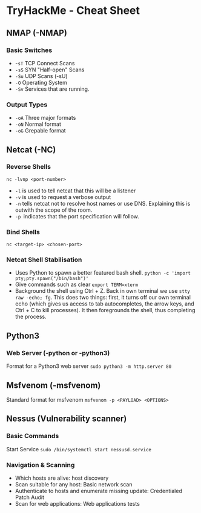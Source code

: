 # TryHackMe - Cheat Sheet

## NMAP (-NMAP)

### Basic Switches

- -`sT` TCP Connect Scans 
- `-sS` SYN "Half-open" Scans 
- `-Su` UDP Scans (-sU)
- `-O`  Operating System
- `-Sv` Services that are running.

### Output Types

- `-oA` Three major formats
- `-oN` Normal format
- `-oG` Grepable format

## Netcat (-NC)

### Reverse Shells

`nc -lvnp <port-number>`

- `-l` is used to tell netcat that this will be a listener
- `-v` is used to request a verbose output
- `-n` tells netcat not to resolve host names or use DNS. Explaining this is outwith the scope of the room.
- `-p `indicates that the port specification will follow.

### Bind Shells

`nc <target-ip> <chosen-port>`

### Netcat Shell Stabilisation

- Uses Python to spawn a better featured bash shell. `python -c 'import pty;pty.spawn("/bin/bash")'` 
- Give commands such as clear `export TERM=xterm` 
- Background the shell using Ctrl + Z. Back in own terminal we use `stty raw -echo; fg`. This does two things: first, it turns off our own terminal echo (which gives us access to tab autocompletes, the arrow keys, and Ctrl + C to kill processes). It then foregrounds the shell, thus completing the process.

## Python3

### Web Server (-python or -python3)

Format for a Python3 web server `sudo python3 -m http.server 80`

## Msfvenom (-msfvenom)

Standard format for msfvenom `msfvenom -p <PAYLOAD> <OPTIONS>`

## Nessus (Vulnerability scanner)

### Basic Commands

Start Service `sudo /bin/systemctl start nessusd.service`

### Navigation & Scanning

- Which hosts are alive: host discovery
- Scan suitable for any host: Basic network scan
- Authenticate to hosts and enumerate missing update: Credentialed Patch Audit
- Scan for web applications: Web applications tests


